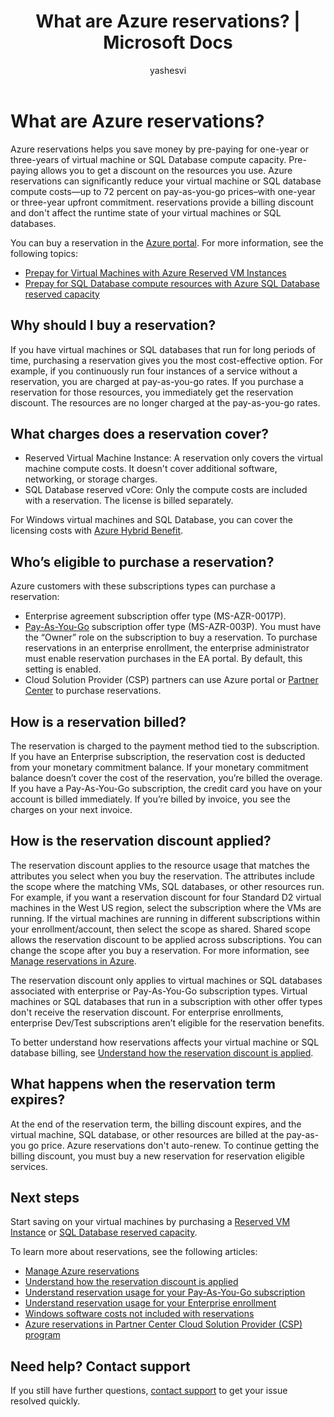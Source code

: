 ﻿---
title: What are Azure reservations? | Microsoft Docs
description: Learn about Azure reservations and pricing to save on your virtual machines, SQL databases, and other resources costs.
services: 'billing'
documentationcenter: ''
author: yashesvi
manager: yashesvi
editor: ''

ms.service: billing
ms.devlang: na
ms.topic: conceptual
ms.tgt_pltfrm: na
ms.workload: na
ms.date: 08/08/2018
ms.author: yashar

---
# What are Azure reservations?

Azure reservations helps you save money by pre-paying for one-year or three-years of virtual machine or SQL Database compute capacity. Pre-paying allows you to get a discount on the resources you use. Azure reservations can significantly reduce your virtual machine or SQL database compute costs—up to 72 percent on pay-as-you-go prices–with one-year or three-year upfront commitment. reservations provide a billing discount and don't affect the runtime state of your virtual machines or SQL databases.

You can buy a reservation in the [Azure portal](https://aka.ms/reservations). For more information, see the following topics:

- [Prepay for Virtual Machines with Azure Reserved VM Instances](../virtual-machines/windows/prepay-reserved-vm-instances.md)
- [Prepay for SQL Database compute resources with Azure SQL Database reserved capacity](../sql-database/sql-database-reserved-capacity.md)

## Why should I buy a reservation?

If you have virtual machines or SQL databases that run for long periods of time, purchasing a reservation gives you the most cost-effective option. For example, if you continuously run four instances of a service without a reservation, you are charged at pay-as-you-go rates. If you purchase a reservation for those resources, you immediately get the reservation discount. The resources are no longer charged at the pay-as-you-go rates.

## What charges does a reservation cover?

- Reserved Virtual Machine Instance: A reservation only covers the virtual machine compute costs. It doesn't cover additional software, networking, or storage charges.
- SQL Database reserved vCore: Only the compute costs are included with a reservation. The license is billed separately.

For Windows virtual machines and SQL Database, you can cover the licensing costs with [Azure Hybrid Benefit](https://azure.microsoft.com/pricing/hybrid-benefit/).

## Who’s eligible to purchase a reservation?

Azure customers with these subscriptions types can purchase a reservation:

- Enterprise agreement subscription offer type (MS-AZR-0017P).
- [Pay-As-You-Go](https://azure.microsoft.com/offers/ms-azr-0003p/) subscription offer type (MS-AZR-003P). You must have the “Owner” role on the subscription to buy a reservation. To purchase reservations in an enterprise enrollment, the enterprise administrator must enable reservation purchases in the EA portal. By default, this setting is enabled.
- Cloud Solution Provider (CSP) partners can use Azure portal or [Partner Center](https://docs.microsoft.com/partner-center/azure-reservations) to purchase reservations.

## How is a reservation billed?

The reservation is charged to the payment method tied to the subscription. If you have an Enterprise subscription, the reservation cost is deducted from your monetary commitment balance. If your monetary commitment balance doesn’t cover the cost of the reservation, you’re billed the overage. If you have a Pay-As-You-Go subscription, the credit card you have on your account is billed immediately. If you’re billed by invoice, you see the charges on your next invoice.

## How is the reservation discount applied?

The reservation discount applies to the resource usage that matches the attributes you select when you buy the reservation. The attributes include the scope where the matching VMs, SQL databases, or other resources run. For example, if you want a reservation discount for four Standard D2 virtual machines in the West US region, select the subscription where the VMs are running. If the virtual machines are running in different subscriptions within your enrollment/account, then select the scope as shared. Shared scope allows the reservation discount to be applied across subscriptions. You can change the scope after you buy a reservation. For more information, see [Manage reservations in Azure](billing-manage-reserved-vm-instance.md).

The reservation discount only applies to virtual machines or SQL databases associated with enterprise or Pay-As-You-Go subscription types. Virtual machines or SQL databases that run in a subscription with other offer types don't receive the reservation discount. For enterprise enrollments, enterprise Dev/Test subscriptions aren’t eligible for the reservation benefits.

To better understand how reservations affects your virtual machine or SQL database billing, see [Understand how the reservation discount is applied](billing-understand-vm-reservation-charges.md).

## What happens when the reservation term expires?

At the end of the reservation term, the billing discount expires, and the virtual machine, SQL database, or other resources are billed at the pay-as-you go price. Azure reservations don't auto-renew. To continue getting the billing discount, you must buy a new reservation for reservation eligible services.

## Next steps

Start saving on your virtual machines by purchasing a [Reserved VM Instance](../virtual-machines/windows/prepay-reserved-vm-instances.md) or [SQL Database reserved capacity](../sql-database/sql-database-reserved-capacity.md).

To learn more about reservations, see the following articles:

- [Manage Azure reservations](billing-manage-reserved-vm-instance.md)
- [Understand how the reservation discount is applied](billing-understand-vm-reservation-charges.md)
- [Understand reservation usage for your Pay-As-You-Go subscription](billing-understand-reserved-instance-usage.md)
- [Understand reservation usage for your Enterprise enrollment](billing-understand-reserved-instance-usage-ea.md)
- [Windows software costs not included with reservations](billing-reserved-instance-windows-software-costs.md)
- [Azure reservations in Partner Center Cloud Solution Provider (CSP) program](https://docs.microsoft.com/partner-center/azure-reservations)

## Need help? Contact support

If you still have further questions, [contact support](https://portal.azure.com/?#blade/Microsoft_Azure_Support/HelpAndSupportBlade) to get your issue resolved quickly.
